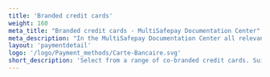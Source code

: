 ```yaml
---
title: 'Branded credit cards'
weight: 160
meta_title: "Branded credit cards - MultiSafepay Documentation Center"
meta_description: "In the MultiSafepay Documentation Center all relevant information regarding our Plugins and API. As well as Support pages for Payment Method, Tools and General Questions. You can also find the contact details of our Support Team and Integration Team."
layout: 'paymentdetail'
logo: '/logo/Payment_methods/Carte-Bancaire.svg' 
short_description: 'Select from a range of co-branded credit cards. Suitable for customers who wish take advantage of rewards.'
---
```

